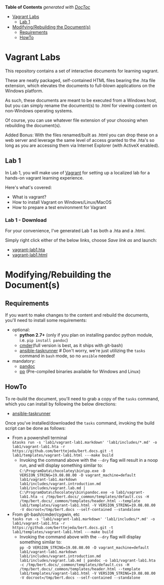 <!-- START doctoc generated TOC please keep comment here to allow auto update -->
<!-- DON'T EDIT THIS SECTION, INSTEAD RE-RUN doctoc TO UPDATE -->
**Table of Contents**  *generated with [DocToc](https://github.com/thlorenz/doctoc)*

- [Vagrant Labs](#vagrant-labs)
  - [Lab 1](#lab-1)
- [Modifying/Rebuilding the Document(s)](#modifyingrebuilding-the-documents)
  - [Requirements](#requirements)
  - [HowTo](#howto)

<!-- END doctoc generated TOC please keep comment here to allow auto update -->

# Vagrant Labs

This repository contains a set of interactive documents for learning vagrant. 

These are neatly packaged, self-contained HTML files bearing the .hta file extension, which elevates the documents to full-blown applications on the Windows platform.

As such, these documents are meant to be executed from a Windows host, but you can simply rename the document(s) to .html for viewing content on non-Windows operating systems.

Of course, you can use whatever file extension of your choosing when rebuilding the document(s).

Added Bonus: With the files renamed/built as .html you can drop these on a web server and leverage the same level of access granted to the .hta's so long as you are accessing them via Internet Explorer (with ActiveX enabled).

## Lab 1

In Lab 1, you will make use of [Vagrant](https://www.vagrantup.com/) for setting up a localized lab for a hands-on vagrant learning experience.

Here's what's covered:

- What is vagrant?
- How to install Vagrant on Windows/Linux/MacOS
- How to prepare a test environment for Vagrant

### Lab 1 - Download

For your convenience, I've generated Lab 1 as both a .hta and a .html.

Simply right click either of the below links, choose _Save link as_ and launch:

- [vagrant-lab1.hta](https://raw.githubusercontent.com/berttejeda/bert.docs.vagrant/master/lab1/vagrant-lab1.hta)
- [vagrant-lab1.html](https://raw.githubusercontent.com/berttejeda/bert.docs.vagrant/master/lab1/vagrant-lab1.html)

# Modifying/Rebuilding the Document(s)

## Requirements

If you want to make changes to the content and rebuild the documents, you'll need to install some requirements:

* optional:
    - **python 2.7+** (only if you plan on installing pandoc python module, i.e. `pip install pandoc`)
    - [cmder](http://cmder.net/)(full version is best, as it ships with git-bash)
    - [ansible-taskrunner](https://github.com/berttejeda/ansible-taskrunner) # Don't worry, we're just utilizing the `tasks` command in `bash` mode, so no `ansible` needed!
* mandatory:
    - [pandoc](https://pandoc.org/installing.html)
    - [pp](https://github.com/CDSoft/pp) (Pre-compiled binaries available for Windows and Linux)

## HowTo

To re-build the document, you'll need to grab a copy of the `tasks` command, which you can install by following the below directions:

  - [ansible-taskrunner](https://github.com/berttejeda/ansible-taskrunner#installation)

Once you've installed/downloaded the `tasks` command, invoking the build script can be done as follows:

- From a powershell terminal<br />
  `&tasks run -s 'lab1/vagrant-lab1.markdown' 'lab1/includes/*.md' -o lab1/vagrant-lab1.hta -r https://github.com/berttejeda/bert.docs.git -t lab1/templates/vagrant-lab1.html ---make build`
  - Invoking the command above with the `--dry` flag will result in a noop run, and will display something similar to:<br />
  `C:\ProgramData\chocolatey\bin\pp.exe -D VERSION_STRING=19.08.08.00 -D vagrant_machine=default lab1/vagrant-lab1.markdown lab1/includes/vagrant.introduction.md lab1/includes/vagrant.lab.md | C:\ProgramData\chocolatey\bin\pandoc.exe -o lab1/vagrant-lab1.hta -c /tmp/bert.docs/_common/templates/default.css -H /tmp/bert.docs/_common/templates/header.html --template lab1/templates/vagrant-lab1.html -V VERSION_STRING=19.08.08.00 -V docroot=/tmp/bert.docs --self-contained --standalone`
- From git-bash/cmder/cygwin, etc<br />
  `tasks run -s 'lab1/vagrant-lab1.markdown' 'lab1/includes/*.md' -o lab1/vagrant-lab1.hta -r https://github.com/berttejeda/bert.docs.git -t lab1/templates/vagrant-lab1.html ---make build`
  - Invoking the command above with the `--dry` flag will display something similar to:<br />
  `pp -D VERSION_STRING=19.08.08.00 -D vagrant_machine=default lab1/vagrant-lab1.markdown lab1/includes/vagrant.introduction.md lab1/includes/vagrant.lab.md | pandoc -o lab1/vagrant-lab1.hta -c /tmp/bert.docs/_common/templates/default.css -H /tmp/bert.docs/_common/templates/header.html --template lab1/templates/vagrant-lab1.html -V VERSION_STRING=19.08.08.00 -V docroot=/tmp/bert.docs --self-contained --standalone`


   